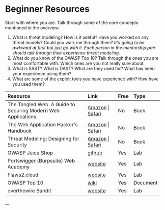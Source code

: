 # Beginner Resources

Start with where you are.  Talk through some of the core concepts mentioned in the overview.

1. What is threat modeling?  How is it useful?  Have you worked on any threat models?  Could you walk me through them?  _It's going to be awkward at first but just go with it.  Each person in the mentorship pair should talk through their experience threat modeling._
2. What do you know of the OWASP Top 10?  Talk through the ones you are most comfortable with.  Which ones are you not really sure about.  
3. What is SAST?  What is DAST?  What are they used for?  What has been your experience using them?
4. What are some of the exploit tools you have experience with?  How have you used them?



| Resource | Link | Free | Type |
| :--- | :--- | :--- | :--- |
| The Tangled Web: A Guide to Securing Modern Web Applications | [Amazon](https://www.amazon.com/Tangled-Web-Securing-Modern-Applications/dp/1593273886) \| [Safari](https://learning.oreilly.com/library/view/the-tangled-web/9781593273880/) | No | Book |
| The Web Application Hacker's Handbook | [Amazon](https://www.amazon.com/Web-Application-Hackers-Handbook-Exploiting/dp/1118026470/ref=pd_lpo_sbs_14_t_0?_encoding=UTF8&psc=1&refRID=KRN7GGFAGX6H1FTFE9WG) \| [Safari](https://learning.oreilly.com/library/view/the-web-application/9781118026472/) | No | Book |
| Threat Modeling: Designing for Security | [Amazon](https://www.amazon.com/Threat-Modeling-Designing-Adam-Shostack/dp/1118809998/ref=sr_1_1?crid=2O5L2HFEH4RM&keywords=threat+modeling+designing+for+security&qid=1563594803&s=books&sprefix=threat+mod%2Cstripbooks%2C198&sr=1-1) \| [Safari](https://learning.oreilly.com/library/view/threat-modeling-designing/9781118810057/) | No | Book |
| OWASP Juice Shop | [github](https://github.com/bkimminich/juice-shop) | Yes | Lab |
| Portswigger \(Burpsuite\) Web Academy | [website](https://portswigger.net/web-security) | Yes | Lab |
| Flaws2.cloud | [website](https://flaws2.cloud) | Yes | Lab |
| OWASP Top 10 | [wiki](https://www.owasp.org/index.php/Category:OWASP_Top_Ten_2017_Project) | Yes | Document |
| overthewire Bandit | [website](http://overthewire.org/wargames/bandit/) | Yes | Lab |













\_\_

